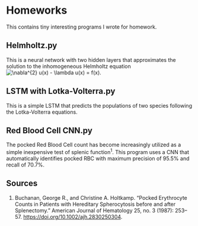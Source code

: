 # Homeworks
 This contains tiny interesting programs I wrote for homework.

## Helmholtz.py
 This is a neural network with two hidden layers that approximates the solution to the inhomogeneous Helmholtz equation ![\nabla^{2} u(x) - \lambda u(x) = f(x)](https://render.githubusercontent.com/render/math?math=%5Cnabla%5E%7B2%7D%20u(x)%20-%20%5Clambda%20u(x)%20%3D%20f(x)).

## LSTM with Lotka-Volterra.py
 This is a simple LSTM that predicts the populations of two species following the Lotka-Volterra equations.

## Red Blood Cell CNN.py
 The pocked Red Blood Cell count has become increasingly utilized as a simple inexpensive test of splenic function<sup>1</sup>. This program uses a CNN that automatically identifies pocked RBC with maximum precision of 95.5% and recall of 70.7%.

## Sources
 1. Buchanan, George R., and Christine A. Holtkamp. “Pocked Erythrocyte Counts in Patients with Hereditary Spherocytosis before and after Splenectomy.” American Journal of Hematology 25, no. 3 (1987): 253–57. https://doi.org/10.1002/ajh.2830250304.
